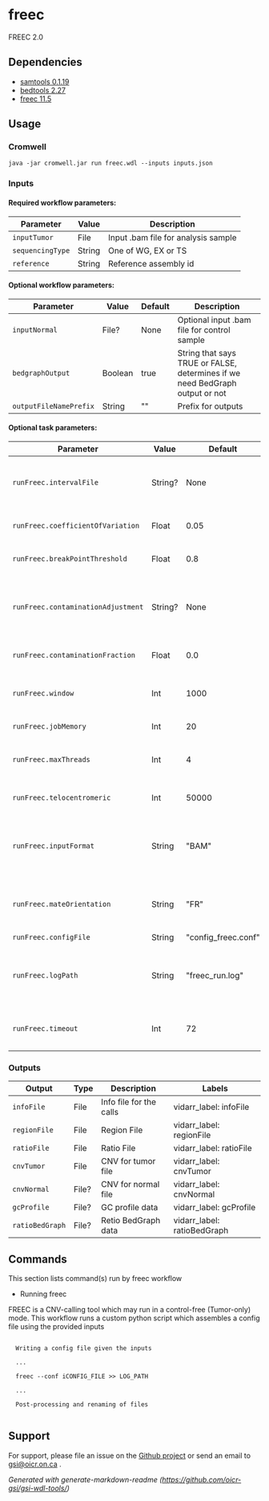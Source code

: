 # freec

FREEC 2.0

## Dependencies

* [samtools 0.1.19](https://github.com/samtools/samtools/archive/0.1.19.tar.gz)
* [bedtools 2.27](https://bedtools.readthedocs.io/en/latest/)
* [freec 11.5](https://github.com/BoevaLab/FREEC/archive/v11.5.tar.gz)


## Usage

### Cromwell
```
java -jar cromwell.jar run freec.wdl --inputs inputs.json
```

### Inputs

#### Required workflow parameters:
Parameter|Value|Description
---|---|---
`inputTumor`|File|Input .bam file for analysis sample
`sequencingType`|String|One of WG, EX or TS
`reference`|String|Reference assembly id


#### Optional workflow parameters:
Parameter|Value|Default|Description
---|---|---|---
`inputNormal`|File?|None|Optional input .bam file for control sample
`bedgraphOutput`|Boolean|true|String that says TRUE or FALSE, determines if we need BedGraph output or not
`outputFileNamePrefix`|String|""|Prefix for outputs


#### Optional task parameters:
Parameter|Value|Default|Description
---|---|---|---
`runFreec.intervalFile`|String?|None|Optional path to an interval .bed file, for targeted sequencing like EX, TS
`runFreec.coefficientOfVariation`|Float|0.05|Parameter for CNV calling, default is 0.05
`runFreec.breakPointThreshold`|Float|0.8|Parameter for CNV calling, default is 0.8
`runFreec.contaminationAdjustment`|String?|None|informs FREEC about expected degree of contamination with normal tissue
`runFreec.contaminationFraction`|Float|0.0|Contaminating fraction, by default is 0
`runFreec.window`|Int|1000|Defines the resolution of the analysis, default:1000
`runFreec.jobMemory`|Int|20|Memory in Gb for this job
`runFreec.maxThreads`|Int|4|Maximum threads for the process, default is 4
`runFreec.telocentromeric`|Int|50000|For human, we need 50000 (default)
`runFreec.inputFormat`|String|"BAM"|Maybe SAM, BAM, pileup, bowtie, eland, arachne, psl (BLAT), BED. We use BAM
`runFreec.mateOrientation`|String|"FR"|For paired-end Illumina we need FR, other types are also supported
`runFreec.configFile`|String|"config_freec.conf"|config_freec.conf
`runFreec.logPath`|String|"freec_run.log"|We have a log file which is not provisioned but can be examined if anything goes wrong
`runFreec.timeout`|Int|72|Timeout in hours, needed to override imposed limits


### Outputs

Output | Type | Description | Labels
---|---|---|---
`infoFile`|File|Info file for the calls|vidarr_label: infoFile
`regionFile`|File|Region File|vidarr_label: regionFile
`ratioFile`|File|Ratio File|vidarr_label: ratioFile
`cnvTumor`|File|CNV for tumor file|vidarr_label: cnvTumor
`cnvNormal`|File?|CNV for normal file|vidarr_label: cnvNormal
`gcProfile`|File?|GC profile data|vidarr_label: gcProfile
`ratioBedGraph`|File?|Retio BedGraph data|vidarr_label: ratioBedGraph


## Commands
This section lists command(s) run by freec workflow
 
* Running freec
 
FREEC is a CNV-calling tool which may run in a control-free (Tumor-only) mode.
This workflow runs a custom python script which assembles a config file using
the provided inputs
 
```
  
  Writing a config file given the inputs
 
  ...
 
  freec --conf iCONFIG_FILE >> LOG_PATH
 
  ...
 
  Post-processing and renaming of files
 
```
## Support

For support, please file an issue on the [Github project](https://github.com/oicr-gsi) or send an email to gsi@oicr.on.ca .

_Generated with generate-markdown-readme (https://github.com/oicr-gsi/gsi-wdl-tools/)_
